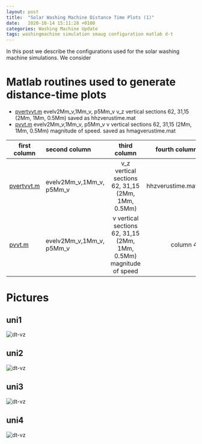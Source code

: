 ```yaml
---
layout: post
title:  "Solar Washing Machine Distance Time Plots (1)"
date:   2020-10-14 15:11:28 +0100
categories: Washing Machine Update
tags: washingmachine simulation smaug configuration matlab d-t
---
```

In this post we describe the configurations used for the solar washing machine simulations. We consider 

# Matlab routines  used to generate distance-time plots

* [pvertvvt.m](https://github.com/mikeg64/smaug_wash/blob/master/matlab/pvertvvt.m) evelv2Mm_v,1Mm_v, p5Mm_v v_z vertical sections 62, 31,15 (2Mm, 1Mm, 0.5Mm) saved as hhzverustime.mat
* [pvvt.m](https://github.com/mikeg64/smaug_wash/blob/master/matlab/pvvt.m)  evelv2Mm_v,1Mm_v, p5Mm_v v vertical sections 62, 31,15 (2Mm, 1Mm, 0.5Mm) magnitude of speed. saved as hmagverustime.mat


| first column      | second column | third column   | fourth column |
|-------------------|:--------------|:--------------:|--------------:|
| [pvertvvt.m](https://github.com/mikeg64/smaug_wash/blob/master/matlab/pvertvvt.m) | evelv2Mm_v,1Mm_v, p5Mm_v  |v_z vertical sections 62, 31,15 (2Mm, 1Mm, 0.5Mm)  | hhzverustime.mat|
|  [pvvt.m](https://github.com/mikeg64/smaug_wash/blob/master/matlab/pvvt.m)          | evelv2Mm_v,1Mm_v, p5Mm_v      |v vertical sections 62, 31,15 (2Mm, 1Mm, 0.5Mm) magnitude of speed       | column 4      |


# Pictures

## uni1


![dt-vz](https://drive.google.com/uc?export=view&id=1GEuEd4plu077lkQhz9eVC2FRjoQDaPEz)  




## uni2


![dt-vz](https://drive.google.com/uc?export=view&id=1GFQOlMX5TRwUvrhmBWMHQ4anzO4lwOCy)  



## uni3


![dt-vz](https://drive.google.com/uc?export=view&id=1GP_aFpk_IYNkKvS3rSSJIq1Awgkldaa6)  


## uni4


![dt-vz](https://drive.google.com/uc?export=view&id=1GSHOrLjqDcM4Iap2fcpO5gwUh3IgZcPM)  


